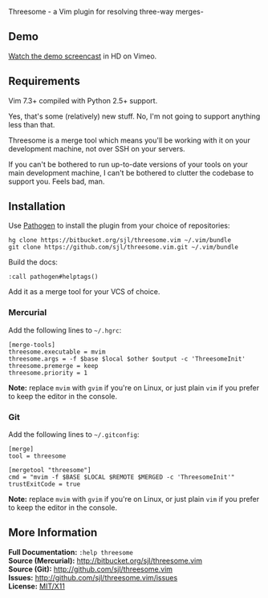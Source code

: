 Threesome - a Vim plugin for resolving three-way merges-

Demo
----

[Watch the demo screencast][screencast] in HD on Vimeo.

[screencast]: http://vimeo.com/25764692

Requirements
------------

Vim 7.3+ compiled with Python 2.5+ support.

Yes, that's some (relatively) new stuff.  No, I'm not going to support anything less
than that.

Threesome is a merge tool which means you'll be working with it on your development
machine, not over SSH on your servers.

If you can't be bothered to run up-to-date versions of your tools on your main
development machine, I can't be bothered to clutter the codebase to support you.
Feels bad, man.

Installation
------------

Use [Pathogen][] to install the plugin from your choice of repositories:

    hg clone https://bitbucket.org/sjl/threesome.vim ~/.vim/bundle
    git clone https://github.com/sjl/threesome.vim.git ~/.vim/bundle

[Pathogen]: http://www.vim.org/scripts/script.php?script_id=2332

Build the docs:

    :call pathogen#helptags()

Add it as a merge tool for your VCS of choice.

### Mercurial

Add the following lines to `~/.hgrc`:

    [merge-tools]
    threesome.executable = mvim
    threesome.args = -f $base $local $other $output -c 'ThreesomeInit'
    threesome.premerge = keep
    threesome.priority = 1

**Note:** replace `mvim` with `gvim` if you're on Linux, or just plain `vim` if you prefer to keep the editor in the console.

### Git

Add the following lines to `~/.gitconfig`:

    [merge]
    tool = threesome

    [mergetool "threesome"]
    cmd = "mvim -f $BASE $LOCAL $REMOTE $MERGED -c 'ThreesomeInit'"
    trustExitCode = true

**Note:** replace `mvim` with `gvim` if you're on Linux, or just plain `vim` if you prefer to keep the editor in the console.

More Information
----------------

**Full Documentation:** `:help threesome`  
**Source (Mercurial):** <http://bitbucket.org/sjl/threesome.vim>  
**Source (Git):** <http://github.com/sjl/threesome.vim>  
**Issues:** <http://github.com/sjl/threesome.vim/issues>  
**License:** [MIT/X11][license]

[license]: http://www.opensource.org/licenses/mit-license.php
